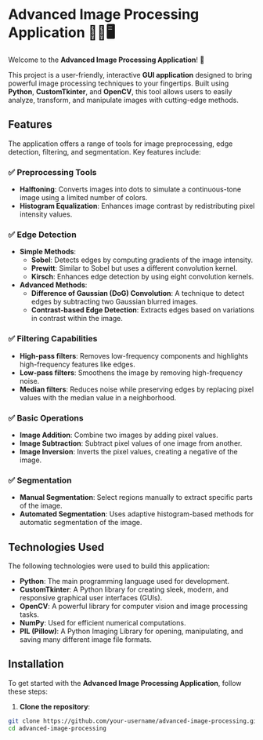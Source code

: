 # Advanced Image Processing Application 🚀🎨🖥️

Welcome to the **Advanced Image Processing Application**! 🌟

This project is a user-friendly, interactive **GUI application** designed to bring powerful image processing techniques to your fingertips. Built using **Python**, **CustomTkinter**, and **OpenCV**, this tool allows users to easily analyze, transform, and manipulate images with cutting-edge methods.

## Features

The application offers a range of tools for image preprocessing, edge detection, filtering, and segmentation. Key features include:

### ✅ **Preprocessing Tools**
- **Halftoning**: Converts images into dots to simulate a continuous-tone image using a limited number of colors.
- **Histogram Equalization**: Enhances image contrast by redistributing pixel intensity values.

### ✅ **Edge Detection**
- **Simple Methods**:
  - **Sobel**: Detects edges by computing gradients of the image intensity.
  - **Prewitt**: Similar to Sobel but uses a different convolution kernel.
  - **Kirsch**: Enhances edge detection by using eight convolution kernels.
- **Advanced Methods**:
  - **Difference of Gaussian (DoG) Convolution**: A technique to detect edges by subtracting two Gaussian blurred images.
  - **Contrast-based Edge Detection**: Extracts edges based on variations in contrast within the image.

### ✅ **Filtering Capabilities**
- **High-pass filters**: Removes low-frequency components and highlights high-frequency features like edges.
- **Low-pass filters**: Smoothens the image by removing high-frequency noise.
- **Median filters**: Reduces noise while preserving edges by replacing pixel values with the median value in a neighborhood.

### ✅ **Basic Operations**
- **Image Addition**: Combine two images by adding pixel values.
- **Image Subtraction**: Subtract pixel values of one image from another.
- **Image Inversion**: Inverts the pixel values, creating a negative of the image.

### ✅ **Segmentation**
- **Manual Segmentation**: Select regions manually to extract specific parts of the image.
- **Automated Segmentation**: Uses adaptive histogram-based methods for automatic segmentation of the image.

## Technologies Used

The following technologies were used to build this application:

- **Python**: The main programming language used for development.
- **CustomTkinter**: A Python library for creating sleek, modern, and responsive graphical user interfaces (GUIs).
- **OpenCV**: A powerful library for computer vision and image processing tasks.
- **NumPy**: Used for efficient numerical computations.
- **PIL (Pillow)**: A Python Imaging Library for opening, manipulating, and saving many different image file formats.

## Installation

To get started with the **Advanced Image Processing Application**, follow these steps:

1. **Clone the repository**:

```bash
git clone https://github.com/your-username/advanced-image-processing.git
cd advanced-image-processing
